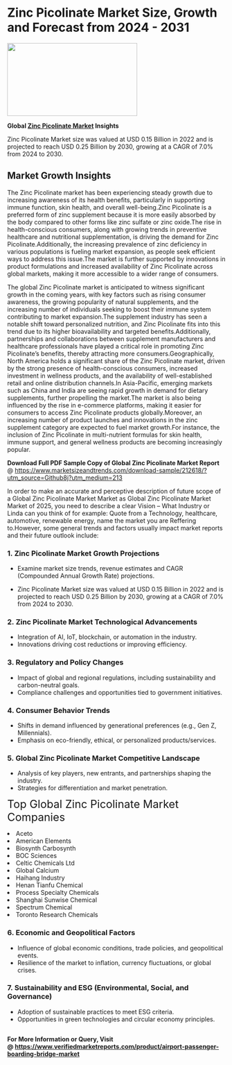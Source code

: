 <H1>Zinc Picolinate Market Size, Growth and Forecast from 2024 - 2031</H1><img class="aligncenter size-medium wp-image-584254" src="https://thirdeyenews.in/wp-content/uploads/2024/09/Global-Market-Research-300x168.jpeg" alt="" width="300" height="168" /><p><strong>Global&nbsp;<a href="https://www.marketsizeandtrends.com/download-sample/212618/?utm_source=Github8j?utm_medium=213">Zinc Picolinate Market</a> Insights</strong></p><p>Zinc Picolinate Market size was valued at USD 0.15 Billion in 2022 and is projected to reach USD 0.25 Billion by 2030, growing at a CAGR of 7.0% from 2024 to 2030.</p><p><h2>Market Growth Insights</h2> <p>The Zinc Picolinate market has been experiencing steady growth due to increasing awareness of its health benefits, particularly in supporting immune function, skin health, and overall well-being.Zinc Picolinate is a preferred form of zinc supplement because it is more easily absorbed by the body compared to other forms like zinc sulfate or zinc oxide.The rise in health-conscious consumers, along with growing trends in preventive healthcare and nutritional supplementation, is driving the demand for Zinc Picolinate.Additionally, the increasing prevalence of zinc deficiency in various populations is fueling market expansion, as people seek efficient ways to address this issue.The market is further supported by innovations in product formulations and increased availability of Zinc Picolinate across global markets, making it more accessible to a wider range of consumers.</p> <p>The global Zinc Picolinate market is anticipated to witness significant growth in the coming years, with key factors such as rising consumer awareness, the growing popularity of natural supplements, and the increasing number of individuals seeking to boost their immune system contributing to market expansion.The supplement industry has seen a notable shift toward personalized nutrition, and Zinc Picolinate fits into this trend due to its higher bioavailability and targeted benefits.Additionally, partnerships and collaborations between supplement manufacturers and healthcare professionals have played a critical role in promoting Zinc Picolinate’s benefits, thereby attracting more consumers.Geographically, North America holds a significant share of the Zinc Picolinate market, driven by the strong presence of health-conscious consumers, increased investment in wellness products, and the availability of well-established retail and online distribution channels.In Asia-Pacific, emerging markets such as China and India are seeing rapid growth in demand for dietary supplements, further propelling the market.The market is also being influenced by the rise in e-commerce platforms, making it easier for consumers to access Zinc Picolinate products globally.Moreover, an increasing number of product launches and innovations in the zinc supplement category are expected to fuel market growth.For instance, the inclusion of Zinc Picolinate in multi-nutrient formulas for skin health, immune support, and general wellness products are becoming increasingly popular.</p><p><span class=""><strong>Download Full PDF Sample Copy of Global Zinc Picolinate Market Report</strong> @ <a href="https://www.marketsizeandtrends.com/download-sample/212618/?utm_source=Github8j?utm_medium=213" target="_blank">https://www.marketsizeandtrends.com/download-sample/212618/?utm_source=Github8j?utm_medium=213</a></span></p><p>In order to make an accurate and perceptive description of future scope of a Global&nbsp;Zinc Picolinate Market Market as Global&nbsp;Zinc Picolinate Market Market of 2025, you need to describe a clear Vision &ndash; What Industry or Linda can you think of for example: Quote from a Technology, healthcare, automotive, renewable energy, name the market you are Reffering to.However, some general trends and factors usually impact market reports and their future outlook include:</p><h3>1.&nbsp;<strong>Zinc Picolinate Market Growth Projections</strong></h3><ul><li>Examine market size trends, revenue estimates and CAGR (Compounded Annual Growth Rate) projections.</li><li><p>Zinc Picolinate Market size was valued at USD 0.15 Billion in 2022 and is projected to reach USD 0.25 Billion by 2030, growing at a CAGR of 7.0% from 2024 to 2030.</p></li></ul><h3>2.&nbsp;<strong>Zinc Picolinate Market Technological Advancements</strong></h3><ul><li>Integration of AI, IoT, blockchain, or automation in the industry.</li><li>Innovations driving cost reductions or improving efficiency.</li></ul><h3>3.&nbsp;<strong>Regulatory and Policy Changes</strong></h3><ul><li>Impact of global and regional regulations, including sustainability and carbon-neutral goals.</li><li>Compliance challenges and opportunities tied to government initiatives.</li></ul><h3>4.&nbsp;<strong>Consumer Behavior Trends</strong></h3><ul><li>Shifts in demand influenced by generational preferences (e.g., Gen Z, Millennials).</li><li>Emphasis on eco-friendly, ethical, or personalized products/services.</li></ul><h3>5.&nbsp;<strong>Global Zinc Picolinate Market Competitive Landscape</strong></h3><ul><li>Analysis of key players, new entrants, and partnerships shaping the industry.</li><li>Strategies for differentiation and market penetration.</li></ul><p data-pm-slice="1 1 []"><span style="color: inherit; font-family: inherit; font-size: 25px;">Top Global Zinc Picolinate Market Companies</span></p><div class="" data-test-id=""><p><li>Aceto</li><li> American Elements</li><li> Biosynth Carbosynth</li><li> BOC Sciences</li><li> Celtic Chemicals Ltd</li><li> Global Calcium</li><li> Haihang Industry</li><li> Henan Tianfu Chemical</li><li> Process Specialty Chemicals</li><li> Shanghai Sunwise Chemical</li><li> Spectrum Chemical</li><li> Toronto Research Chemicals</li></p></div><h3>6.&nbsp;<strong>Economic and Geopolitical Factors</strong></h3><ul><li>Influence of global economic conditions, trade policies, and geopolitical events.</li><li>Resilience of the market to inflation, currency fluctuations, or global crises.</li></ul><h3>7.&nbsp;<strong>Sustainability and ESG (Environmental, Social, and Governance)</strong></h3><ul><li>Adoption of sustainable practices to meet ESG criteria.</li><li>Opportunities in green technologies and circular economy principles.</li></ul><h2><strong style="font-size: 14px;">For More Information or Query, Visit @&nbsp;</strong><a style="background-color: #ffffff; font-size: 14px;" href="https://www.marketsizeandtrends.com/report/zinc-picolinate-market/" target="_blank">https://www.verifiedmarketreports.com/product/airport-passenger-boarding-bridge-market</a></h2>